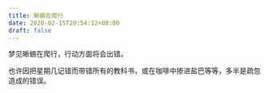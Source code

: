 ```yaml
---
title: 晰蜴在爬行
date: 2020-02-15T20:54:12+08:00
draft: false
---
```


梦见晰蜴在爬行，行动方面将会出错。

也许因把星期几记错而带错所有的教科书，或在咖啡中掺进盐巴等等，多半是疏忽造成的错误。

